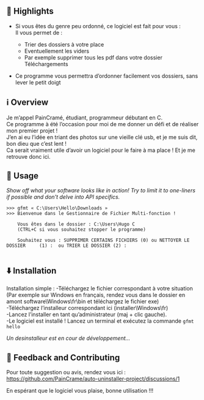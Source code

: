 ## 🌟 Highlights

- Si vous êtes du genre peu ordonné, ce logiciel est fait pour vous :  
 Il vous permet de :  
  - Trier des dossiers à votre place  
  - Eventuellement les viders  
  - Par exemple supprimer tous les pdf dans votre dossier Téléchargements  
  
- Ce programme vous permettra d’ordonner facilement vos dossiers, sans lever le petit doigt  



## ℹ️ Overview

Je m’appel PainCramé, étudiant, programmeur débutant en C.  
Ce programme à été l’occasion pour moi de me donner un défi et de réaliser mon premier projet !  
J’en ai eu l’idée en triant des photos sur une vieille clé usb,  et je me suis dit, bon dieu que c’est lent !  
Ca serait vraiment utile d’avoir un logiciel pour le faire à ma place ! Et je me retrouve donc ici.


## 🚀 Usage

*Show off what your software looks like in action! Try to limit it to one-liners if possible and don't delve into API specifics.*

```source.powershell
>>> gfmt « C:\Users\Hello\Downloads »
>>> Bienvenue dans le Gestionnaire de Fichier Multi-fonction !

	Vous êtes dans le dossier : C:\Users\Hugo C
	(CTRL+C si vous souhaitez stopper le programme)

	Souhaitez vous : SUPPRIMER CERTAINS FICHIERS (0) ou NETTOYER LE DOSSIER 	(1) :  ou TRIER LE DOSSIER (2) :
	
```


## ⬇️ Installation

Installation simple : 
-Téléchargez le fichier correspondant à votre situation (Par exemple sur Windows en français, rendez vous dans le dossier en amont software\Windows\fr\bin et téléchargez le fichier exe)  
-Téléchargez l’installeur correspondant ici (installer\Windows\fr)    
-Lancez l’installer en tant qu’administrateur (maj + clic gauche).  
-Le logiciel est installé ! Lancez un terminal et exécutez la commande ```gfmt hello```  
  
*Un desinstalleur est en cour de développement...*  


## 💭 Feedback and Contributing  
  
Pour toute suggestion ou avis, rendez vous ici : https://github.com/PainCrame/auto-uninstaller-project/discussions/1  
  
En espérant que le logiciel vous plaise, bonne utilisation !!!  
